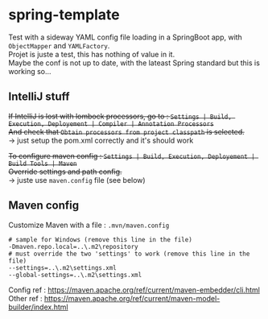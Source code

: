 # spring-template

Test with a sideway YAML config file loading in a SpringBoot app, with `ObjectMapper` and `YAMLFactory`.  
Projet is juste a test, this has nothing of value in it.  
Maybe the conf is not up to date, with the lateast Spring standard but this is working so...

## IntelliJ stuff
~~If IntelliJ is lost with lombock processors, go to : `Settings | Build, Execution, Deployement | Compiler | Annotation Processors`  
And check that `Obtain processors from project classpath` is selected.~~  
-> just setup the pom.xml correctly and it's should work  

~~To configure maven config : `Settings | Build, Execution, Deployement | Build Tools | Maven`  
Override settings and path config.~~  
-> juste use `maven.config` file (see below)  

## Maven config
Customize Maven with a file : `.mvn/maven.config`  
```properties
# sample for Windows (remove this line in the file)
-Dmaven.repo.local=..\.m2\repository
# must override the two 'settings' to work (remove this line in the file)
--settings=..\.m2\settings.xml
--global-settings=..\.m2\settings.xml
```
Config ref : https://maven.apache.org/ref/current/maven-embedder/cli.html  
Other ref : https://maven.apache.org/ref/current/maven-model-builder/index.html  
